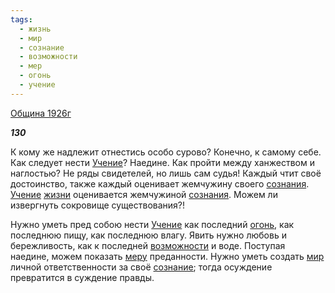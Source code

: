 ```yaml
---
tags:
  - жизнь
  - мир
  - сознание
  - возможности
  - мер
  - огонь
  - учение
---
```

[Община 1926г](https://127.0.0.1:4002/agni/1926)

___130___

К кому же надлежит отнестись особо сурово? Конечно, к самому себе. Как следует нести [Учение](../../../tags/#учение)? Наедине. Как пройти между ханжеством и наглостью? Не ряды свидетелей, но лишь сам судья! Каждый чтит своё достоинство, также каждый оценивает жемчужину своего [сознания](../../../tags/#[сознание](../../../tags/#сознание)). [Учение](../../../tags/#учение) [жизни](../../../tags/#жизнь) оценивается жемчужиной [сознания](../../../tags/#[сознание](../../../tags/#сознание)). Можем ли извергнуть сокровище существования?!   

Нужно уметь пред собою нести [Учение](../../../tags/#учение) как последний [огонь](../../../tags/#огонь), как последнюю пищу, как последнюю влагу. Явить нужно любовь и бережливость, как к последней [возможности](../../../tags/#возможности) и воде. Поступая наедине, можем показать [меру](../../../tags/#мер) преданности. Нужно уметь создать [мир](../../../tags/#мир) личной ответственности за своё [сознание](../../../tags/#сознание); тогда осуждение превратится в суждение правды.   

